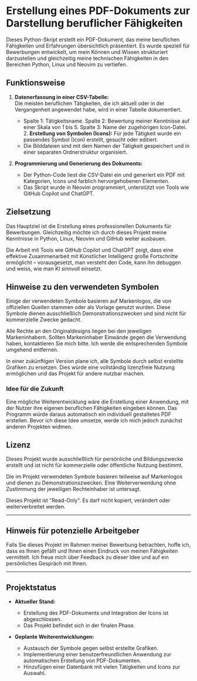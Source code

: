 # Erstellung eines PDF-Dokuments zur Darstellung beruflicher Fähigkeiten

Dieses Python-Skript erstellt ein PDF-Dokument, das meine beruflichen Fähigkeiten und Erfahrungen übersichtlich präsentiert. Es wurde speziell für Bewerbungen entwickelt, um mein Können und Wissen strukturiert darzustellen und gleichzeitig meine technischen Fähigkeiten in den Bereichen Python, Linux und Neovim zu vertiefen.

## Funktionsweise
1. **Datenerfassung in einer CSV-Tabelle:**  
   Die meisten beruflichen Tätigkeiten, die ich aktuell oder in der Vergangenheit angewendet habe, wird in einer Tabelle dokumentiert.  
   - Spalte 1: Tätigkeitsname.  Spalte 2: Bewertung meiner Kenntnisse auf einer Skala von 1 bis 5.  Spalte 3: Name der zugehörigen Icon-Datei. 2. **Erstellung von Symbolen (Icons):**  Für jede Tätigkeit wurde ein passendes Symbol (Icon) erstellt, gesucht oder editiert.  
   - Die Bilddateien sind mit dem Namen der Tätigkeit gespeichert und in einer separaten Ordnerstruktur organisiert.

3. **Programmierung und Generierung des Dokuments:**  
   - Der Python-Code liest die CSV-Datei ein und generiert ein PDF mit Kategorien, Icons und farblich hervorgehobenen Elementen.  
   - Das Skript wurde in Neovim programmiert, unterstützt von Tools wie GitHub Copilot und ChatGPT.  

## Zielsetzung
Das Hauptziel ist die Erstellung eines professionellen Dokuments für Bewerbungen. Gleichzeitig möchte ich durch dieses Projekt meine Kenntnisse in Python, Linux, Neovim und GitHub weiter ausbauen.  

Die Arbeit mit Tools wie GitHub Copilot und ChatGPT zeigt, dass eine effektive Zusammenarbeit mit Künstlicher Intelligenz große Fortschritte ermöglicht – vorausgesetzt, man versteht den Code, kann ihn debuggen und weiss, wie man KI sinnvoll einsetzt.

## Hinweise zu den verwendeten Symbolen
Einige der verwendeten Symbole basieren auf Markenlogos, die von offiziellen Quellen stammen oder als Vorlage genutzt wurden. Diese Symbole dienen ausschließlich Demonstrationszwecken und sind nicht für kommerzielle Zwecke gedacht.  

Alle Rechte an den Originaldesigns liegen bei den jeweiligen Markeninhabern. Sollten Markeninhaber Einwände gegen die Verwendung haben, kontaktieren Sie mich bitte. Ich werde die entsprechenden Symbole umgehend entfernen.  

In einer zukünftigen Version plane ich, alle Symbole durch selbst erstellte Grafiken zu ersetzen. Dies würde eine vollständig lizenzfreie Nutzung ermöglichen und das Projekt für andere nutzbar machen. 

### Idee für die Zukunft
Eine mögliche Weiterentwicklung wäre die Erstellung einer Anwendung, mit der Nutzer ihre eigenen beruflichen Fähigkeiten eingeben können. Das Programm würde daraus automatisch ein individuell gestaltetes PDF erstellen. Bevor ich diese Idee umsetze, werde ich mich jedoch zunächst anderen Projekten widmen.

## Lizenz
Dieses Projekt wurde ausschließlich für persönliche und Bildungszwecke erstellt und ist nicht für kommerzielle oder öffentliche Nutzung bestimmt.  

Die im Projekt verwendeten Symbole basieren teilweise auf Markenlogos und dienen zu Demonstrationszwecken. Eine Weiterverwendung ohne Zustimmung der jeweiligen Rechteinhaber ist untersagt.  

Dieses Projekt ist "Read-Only". Es darf nicht kopiert, verändert oder weiterverbreitet werden.

---

## Hinweis für potenzielle Arbeitgeber
Falls Sie dieses Projekt im Rahmen meiner Bewerbung betrachten, hoffe ich, dass es Ihnen gefällt und Ihnen einen Eindruck von meinen Fähigkeiten vermittelt. Ich freue mich über Feedback zu dieser Idee und auf ein persönliches Gespräch mit Ihnen.

---

## Projektstatus
- **Aktueller Stand:**  
  - Erstellung des PDF-Dokuments und Integration der Icons ist abgeschlossen.  
  - Das Projekt befindet sich in der finalen Phase.  

- **Geplante Weiterentwicklungen:**  
  - Austausch der Symbole gegen selbst erstellte Grafiken.  
  - Implementierung einer benutzerfreundlichen Anwendung zur automatischen Erstellung von PDF-Dokumenten.
  - Hinzufügen einer Datenbank mit vielen Tätigkeiten und Icons zur Auswahl. 
